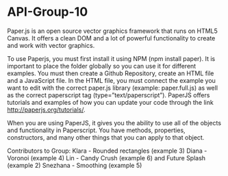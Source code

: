 # API-Group-10

Paper.js is an open source vector graphics framework that runs on HTML5 Canvas. It offers a clean DOM and a lot of powerful functionality to create and work with vector graphics.

To use Paperjs, you must first install it using NPM (npm install paper). It is important to place the folder globally so you can use it for different examples.  You must then create a Github Repository, create an HTML file and a JavaScript file. In the HTML file, you must connect the example you want to edit with the correct paper.js library (example: paper.full.js) as well as the correct paperscript tag (type=”text/paperscript”). PaperJS offers tutorials and examples of how you can update your code through the link http://paperjs.org/tutorials/. 

When you are using PaperJS, it gives you the ability to use all of the objects and functionality in Paperscript. You have methods, properties, constructors, and many other things that you can apply to that object.

Contributors to Group:
Klara - Rounded rectangles (example 3)
Diana - Voronoi (example 4)
Lin - Candy Crush (example 6) and Future Splash (example 2)
Snezhana - Smoothing (example 5)

